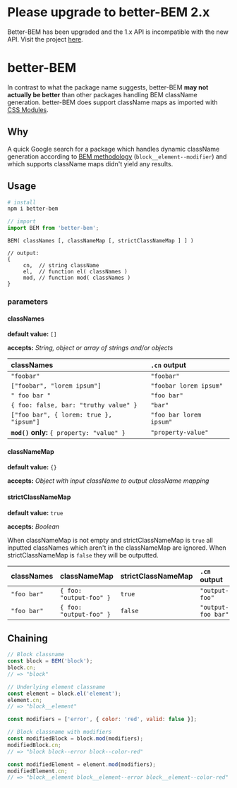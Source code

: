 # Please upgrade to better-BEM 2.x

Better-BEM has been upgraded and the 1.x API is incompatible with the new API. Visit the project [here](https://github.com/LuudJacobs/better-bem#readme).

# better-BEM

In contrast to what the package name suggests, better-BEM **may not actually be better** than other packages handling BEM className generation. better-BEM does support className maps as imported with [CSS Modules](https://github.com/css-modules/css-modules).

## Why

A quick Google search for a package which handles dynamic className generation according to [BEM methodology](https://en.bem.info/methodology/quick-start/) (`block__element--modifier`) and which supports className maps didn't yield any results.

## Usage


```bash
# install
npm i better-bem
```

```javascript
// import
import BEM from 'better-bem';
```

```
BEM( classNames [, classNameMap [, strictClassNameMap ] ] )

// output:
{
	 cn,  // string className
	 el,  // function el( classNames )
	 mod, // function mod( classNames )
}
```

### parameters

#### classNames

**default value:** `[]`

**accepts:** _String, object or array of strings and/or objects_

| classNames | `.cn` output |
| :--- | :--- |
| `"foobar"` | `"foobar"` |
| `["foobar", "lorem ipsum"]` | `"foobar lorem ipsum"` |
| `" foo bar "` | `"foo bar"` |
| `{ foo: false, bar: "truthy value" }` | `"bar"` |
| `["foo bar", { lorem: true }, "ipsum"]` | `"foo bar lorem ipsum"` |
| **`mod()` only:** `{ property: "value" }` | `"property-value"` |

#### classNameMap

**default value:** `{}`

**accepts:** _Object with input className to output className mapping_

#### strictClassNameMap

**default value:** `true`

**accepts:** _Boolean_

When classNameMap is not empty and strictClassNameMap is `true` all inputted classNames which aren't in the classNameMap are ignored. When strictClassNameMap is `false` they will be outputted.

| classNames | classNameMap | strictClassNameMap | `.cn` output |
| :--- | :--- | :--- | :--- |
| `"foo bar"` | `{ foo: "output-foo" }` | `true` | `"output-foo"` |
| `"foo bar"` | `{ foo: "output-foo" }` | `false` | `"output-foo bar"` |

## Chaining

```javascript
// Block classname
const block = BEM('block');
block.cn;
// => "block"

// Underlying element classname
const element = block.el('element');
element.cn;
// => "block__element"

const modifiers = ['error', { color: 'red', valid: false }];

// Block classname with modifiers
const modifiedBlock = block.mod(modifiers);
modifiedBlock.cn;
// => "block block--error block--color-red"

const modifiedElement = element.mod(modifiers);
modifiedElement.cn;
// => "block__element block__element--error block__element--color-red"
```
